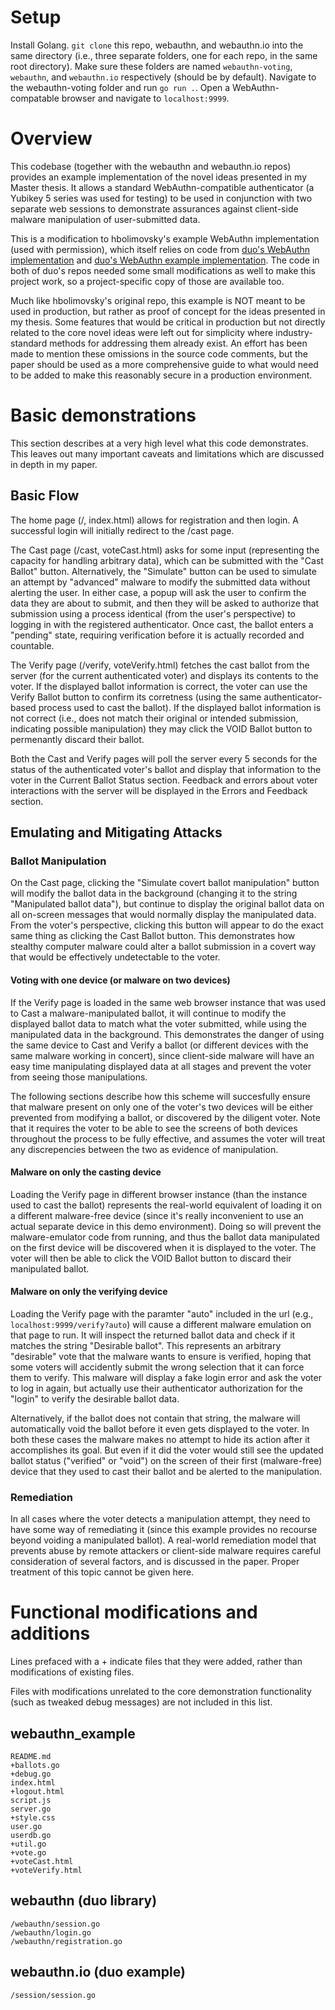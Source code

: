# Setup
Install Golang. `git clone` this repo, webauthn, and webauthn.io into the same directory (i.e., three separate folders, one for each repo, in the same root directory). Make sure these folders are named `webauthn-voting`, `webauthn`, and `webauthn.io` respectively (should be by default).  Navigate to the webauthn-voting folder and run `go run .`. Open a WebAuthn-compatable browser and navigate to `localhost:9999`.

# Overview
This codebase (together with the webauthn and webauthn.io repos) provides an example implementation of the novel ideas presented in my Master thesis. It allows a standard WebAuthn-compatible authenticator (a Yubikey 5 series was used for testing) to be used in conjunction with two separate web sessions to demonstrate assurances against client-side malware manipulation of user-submitted data.

This is a modification to hbolimovsky's example WebAuthn implementation (used with permission), which itself relies on code from [duo's WebAuthn implementation](https://github.com/duo-labs/webauthn) and [duo's WebAuthn example implementation](https://github.com/duo-labs/webauthn.io). The code in both of duo's repos needed some small modifications as well to make this project work, so a project-specific copy of those are available too.

Much like hbolimovsky's original repo, this example is NOT meant to be used in production, but rather as proof of concept for the ideas presented in my thesis. Some features that would be critical in production but not directly related to the core novel ideas were left out for simplicity where industry-standard methods for addressing them already exist. An effort has been made to mention these omissions in the source code comments, but the paper should be used as a more comprehensive guide to what would need to be added to make this reasonably secure in a production environment.

# Basic demonstrations
This section describes at a very high level what this code demonstrates. This leaves out many important caveats and limitations which are discussed in depth in my paper.

## Basic Flow
The home page (/, index.html) allows for registration and then login. A successful login will initially redirect to the /cast page.

The Cast page (/cast, voteCast.html) asks for some input (representing the capacity for handling arbitrary data), which can be submitted with the "Cast Ballot" button. Alternatively, the "Simulate" button can be used to simulate an attempt by "advanced" malware to modify the submitted data without alerting the user. In either case, a popup will ask the user to confirm the data they are about to submit, and then they will be asked to authorize that submission using a process identical (from the user's perspective) to logging in with the registered authenticator. Once cast, the ballot enters a "pending" state, requiring verification before it is actually recorded and countable.

The Verify page (/verify, voteVerify.html) fetches the cast ballot from the server (for the current authenticated voter) and displays its contents to the voter. If the displayed ballot information is correct, the voter can use the Verify Ballot button to confirm its corretness (using the same authenticator-based process used to cast the ballot). If the displayed ballot information is not correct (i.e., does not match their original or intended submission, indicating possible manipulation) they may click the VOID Ballot button to permenantly discard their ballot.

Both the Cast and Verify pages will poll the server every 5 seconds for the status of the authenticated voter's ballot and display that information to the voter in the Current Ballot Status section. Feedback and errors about voter interactions with the server will be displayed in the Errors and Feedback section.

## Emulating and Mitigating Attacks
### Ballot Manipulation
On the Cast page, clicking the "Simulate covert ballot manipulation" button will modify the ballot data in the background (changing it to the string "Manipulated ballot data"), but continue to display the original ballot data on all on-screen messages that would normally display the manipulated data. From the voter's perspective, clicking this button will appear to do the exact same thing as clicking the Cast Ballot button. This demonstrates how stealthy computer malware could alter a ballot submission in a covert way that would be effectively undetectable to the voter.

#### Voting with one device (or malware on two devices)
If the Verify page is loaded in the same web browser instance that was used to Cast a malware-manipulated ballot, it will continue to modify the displayed ballot data to match what the voter submitted, while using the manipulated data in the background. This demonstrates the danger of using the same device to Cast and Verify a ballot (or different devices with the same malware working in concert), since client-side malware will have an easy time manipulating displayed data at all stages and prevent the voter from seeing those manipulations.

The following sections describe how this scheme will succesfully ensure that malware present on only one of the voter's two devices will be either prevented from modifying a ballot, or discovered by the diligent voter. Note that it requires the voter to be able to see the screens of both devices throughout the process to be fully effective, and assumes the voter will treat any discrepencies between the two as evidence of manipulation.

#### Malware on only the casting device
Loading the Verify page in different browser instance (than the instance used to cast the ballot) represents the real-world equivalent of loading it on a different malware-free device (since it's really inconvenient to use an actual separate device in this demo environment). Doing so will prevent the malware-emulator code from running, and thus the ballot data manipulated on the first device will be discovered when it is displayed to the voter. The voter will then be able to click the VOID Ballot button to discard their manipulated ballot.

#### Malware on only the verifying device
Loading the Verify page with the paramter "auto" included in the url (e.g., `localhost:9999/verify?auto`) will cause a different malware emulation on that page to run. It will inspect the returned ballot data and check if it matches the string "Desirable ballot". This represents an arbitrary "desirable" vote that the malware wants to ensure is verified, hoping that some voters will accidently submit the wrong selection that it can force them to verify. This malware will display a fake login error and ask the voter to log in again, but actually use their authenticator authorization for the "login" to verify the desirable ballot data.

Alternatively, if the ballot does not contain that string, the malware will automatically void the ballot before it even gets displayed to the voter. In both these cases the malware makes no attempt to hide its action after it accomplishes its goal. But even if it did the voter would still see the updated ballot status ("verified" or "void") on the screen of their first (malware-free) device that they used to cast their ballot and be alerted to the manipulation.

### Remediation
In all cases where the voter detects a manipulation attempt, they need to have some way of remediating it (since this example provides no recourse beyond voiding a manipulated ballot). A real-world remediation model that prevents abuse by remote attackers or client-side malware requires careful consideration of several factors, and is discussed in the paper. Proper treatment of this topic cannot be given here.


# Functional modifications and additions
Lines prefaced with a + indicate files that they were added, rather than modifications of existing files.

Files with modifications unrelated to the core demonstration functionality (such as tweaked debug messages) are not included in this list.

## webauthn_example
    README.md
    +ballots.go
    +debug.go
    index.html
    +logout.html
    script.js
    server.go
    +style.css
    user.go
    userdb.go
    +util.go
    +vote.go
    +voteCast.html
    +voteVerify.html

## webauthn (duo library)
    /webauthn/session.go
    /webauthn/login.go
    /webauthn/registration.go

## webauthn.io (duo example)
    /session/session.go
    
